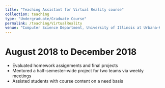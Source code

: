 ```yaml
---
title: "Teaching Assistant for Virtual Reality course"
collection: teaching
type: "Undergraduate/Graduate Course"
permalink: /teaching/VirtualReality
venue: "Computer Science Department, University of Illinois at Urbana-Champaign"
---
```




August 2018 to December 2018
======
* Evaluated homework assignments and final projects  
* Mentored a half-semester-wide project for two teams via weekly meetings  
* Assisted students with course content on a need basis